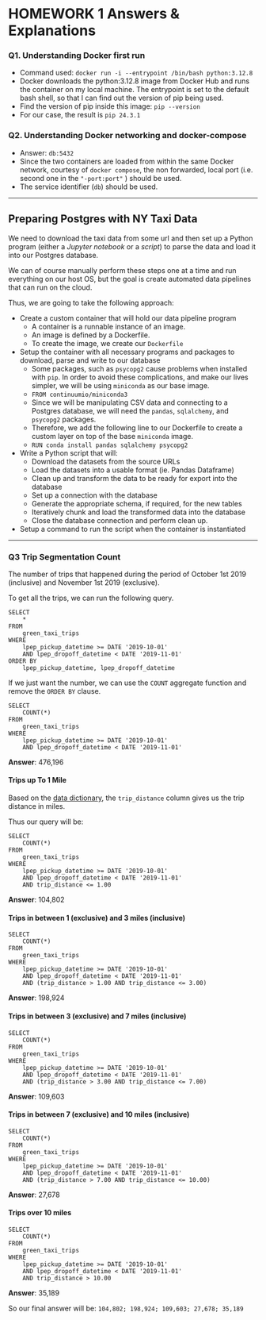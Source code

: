 # HOMEWORK 1 Answers & Explanations

### Q1. Understanding Docker first run

- Command used: `docker run -i --entrypoint /bin/bash python:3.12.8`
- Docker downloads the python:3.12.8 image from Docker Hub and runs the container on my local machine. The entrypoint is set to the default bash shell, so that I can find out the version of pip being used.
- Find the version of pip inside this image: `pip --version`
- For our case, the result is `pip 24.3.1`

### Q2. Understanding Docker networking and docker-compose

- Answer: `db:5432`
- Since the two containers are loaded from within the same Docker network, courtesy of `docker compose`, the non forwarded, local port (i.e. second one in the `"-port:port"` ) should be used.
- The service identifier (`db`) should be used.

---

## Preparing Postgres with NY Taxi Data

We need to download the taxi data from some url and then set up a Python program (either a _Jupyter notebook_ or a _script_) to parse the data and load it into our Postgres database.

We can of course manually perform these steps one at a time and run everything on our host OS, but the goal is create automated data pipelines that can run on the cloud.

Thus, we are going to take the following approach:

- Create a custom container that will hold our data pipeline program
  - A container is a runnable instance of an image.
  - An image is defined by a Dockerfile.
  - To create the image, we create our `Dockerfile`
- Setup the container with all necessary programs and packages to download, parse and write to our database
  - Some packages, such as `psycopg2` cause problems when installed with `pip`. In order to avoid these complications, and make our lives simpler, we will be using `miniconda` as our base image.
  - `FROM continuumio/miniconda3`
  - Since we will be manipulating CSV data and connecting to a Postgres database, we will need the `pandas`, `sqlalchemy`, and `psycopg2` packages.
  - Therefore, we add the following line to our Dockerfile to create a custom layer on top of the base `miniconda` image.
  - `RUN conda install pandas sqlalchemy psycopg2`
- Write a Python script that will:
  - Download the datasets from the source URLs
  - Load the datasets into a usable format (ie. Pandas Dataframe)
  - Clean up and transform the data to be ready for export into the database
  - Set up a connection with the database
  - Generate the appropriate schema, if required, for the new tables
  - Iteratively chunk and load the transformed data into the database
  - Close the database connection and perform clean up.
- Setup a command to run the script when the container is instantiated

---

### Q3 Trip Segmentation Count

The number of trips that happened during the period of October 1st 2019 (inclusive) and November 1st 2019 (exclusive).

To get all the trips, we can run the following query.

```
SELECT
	*
FROM
	green_taxi_trips
WHERE
	lpep_pickup_datetime >= DATE '2019-10-01'
	AND lpep_dropoff_datetime < DATE '2019-11-01'
ORDER BY
	lpep_pickup_datetime, lpep_dropoff_datetime
```

If we just want the number, we can use the `COUNT` aggregate function and remove the `ORDER BY` clause.

```
SELECT
	COUNT(*)
FROM
	green_taxi_trips
WHERE
	lpep_pickup_datetime >= DATE '2019-10-01'
	AND lpep_dropoff_datetime < DATE '2019-11-01'
```

**Answer**: 476,196

#### Trips up To 1 Mile

Based on the [data dictionary](https://www.nyc.gov/assets/tlc/downloads/pdf/data_dictionary_trip_records_green.pdf), the `trip_distance` column gives us the trip distance in miles.

Thus our query will be:

```
SELECT
	COUNT(*)
FROM
	green_taxi_trips
WHERE
	lpep_pickup_datetime >= DATE '2019-10-01'
	AND lpep_dropoff_datetime < DATE '2019-11-01'
	AND trip_distance <= 1.00
```

**Answer**: 104,802

#### Trips in between 1 (exclusive) and 3 miles (inclusive)

```
SELECT
	COUNT(*)
FROM
	green_taxi_trips
WHERE
	lpep_pickup_datetime >= DATE '2019-10-01'
	AND lpep_dropoff_datetime < DATE '2019-11-01'
	AND (trip_distance > 1.00 AND trip_distance <= 3.00)
```

**Answer**: 198,924

#### Trips in between 3 (exclusive) and 7 miles (inclusive)

```
SELECT
	COUNT(*)
FROM
	green_taxi_trips
WHERE
	lpep_pickup_datetime >= DATE '2019-10-01'
	AND lpep_dropoff_datetime < DATE '2019-11-01'
	AND (trip_distance > 3.00 AND trip_distance <= 7.00)
```

**Answer**: 109,603

#### Trips in between 7 (exclusive) and 10 miles (inclusive)

```
SELECT
	COUNT(*)
FROM
	green_taxi_trips
WHERE
	lpep_pickup_datetime >= DATE '2019-10-01'
	AND lpep_dropoff_datetime < DATE '2019-11-01'
	AND (trip_distance > 7.00 AND trip_distance <= 10.00)
```

**Answer**: 27,678

#### Trips over 10 miles

```
SELECT
	COUNT(*)
FROM
	green_taxi_trips
WHERE
	lpep_pickup_datetime >= DATE '2019-10-01'
	AND lpep_dropoff_datetime < DATE '2019-11-01'
	AND trip_distance > 10.00
```

**Answer**: 35,189

So our final answer will be: `104,802; 198,924; 109,603; 27,678; 35,189`
